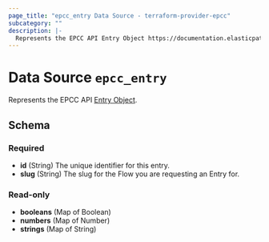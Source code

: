 ```yaml
---
page_title: "epcc_entry Data Source - terraform-provider-epcc"
subcategory: ""
description: |-
  Represents the EPCC API Entry Object https://documentation.elasticpath.com/commerce-cloud/docs/api/advanced/custom-data/entries/index.html.
---
```


# Data Source `epcc_entry`

Represents the EPCC API [Entry Object](https://documentation.elasticpath.com/commerce-cloud/docs/api/advanced/custom-data/entries/index.html).



## Schema

### Required

- **id** (String) The unique identifier for this entry.
- **slug** (String) The slug for the Flow you are requesting an Entry for.

### Read-only

- **booleans** (Map of Boolean)
- **numbers** (Map of Number)
- **strings** (Map of String)


